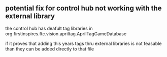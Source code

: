 ## potential fix for control hub not working with the external library

the control hub has deafult tag libraries in
org.firstinspires.ftc.vision.apriltag.AprilTagGameDatabase

if it proves that adding this years tags thru external libraries is not feasable than they can be
added directly to that file